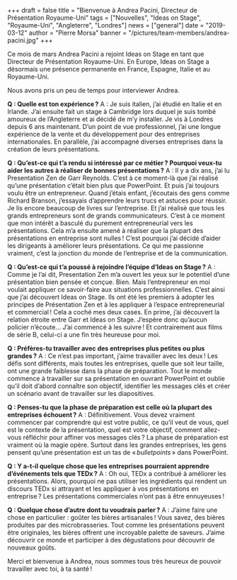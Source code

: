 +++
draft = false
title = "Bienvenue à Andrea Pacini, Directeur de Présentation Royaume-Uni"
tags = ["Nouvelles", "Ideas on Stage", "Royaume-Uni", "Angleterre", "Londres"]
news = ["general"]
date = "2019-03-12"
author = "Pierre Morsa"
banner = "/pictures/team-members/andrea-pacini.jpg"
+++

Ce mois de mars Andrea Pacini a rejoint Ideas on Stage en tant que Directeur de Présentation Royaume-Uni. En Europe, Ideas on Stage a désormais une présence permanente en France, Espagne, Italie et au Royaume-Uni.

Nous avons pris un peu de temps pour interviewer Andrea.

**Q : Quelle est ton expérience ?**
A : Je suis italien, j’ai étudié en Italie et en Irlande. J’ai ensuite fait un stage à Cambridge lors duquel je suis tombé amoureux de l’Angleterre et ai décidé de m’y installer. Je vis à Londres depuis 6 ans maintenant. D’un point de vue professionnel, j’ai une longue expérience de la vente et du développement pour des entreprises internationales. En parallèle, j’ai accompagné diverses entreprises dans la création de leurs présentations.

**Q : Qu’est-ce qui t’a rendu si intéressé par ce métier ? Pourquoi veux-tu aider les autres à réaliser de bonnes présentations ?**
A : Il y a dix ans, j’ai lu Presentation Zen de Garr Reynolds. C’est à ce moment-là que j’ai réalisé qu’une présentation c’était bien plus que PowerPoint. Et puis j’ai toujours voulu être un entrepreneur. Quand j’étais enfant, j’écoutais des gens comme Richard Branson, j’essayais d’apprendre leurs trucs et astuces pour réussir. Je lis encore beaucoup de livres sur l’entreprise. Et j’ai réalisé que tous les grands entrepreneurs sont de grands communicateurs. C’est à ce moment que mon intérêt a basculé du purement entrepreneurial vers les présentations. Cela m’a ensuite amené à réaliser que la plupart des présentations en entreprise sont nulles ! C’est pourquoi j’ai décidé d’aider les dirigeants à améliorer leurs présentations. Ce qui me passionne vraiment, c’est la jonction du monde de l’entreprise et de la communication.

**Q : Qu’est-ce qui t’a poussé à rejoindre l’équipe d’Ideas on Stage ?**
A : Comme je l’ai dit, Presentation Zen m’a ouvert les yeux sur le potentiel d’une présentation bien pensée et conçue. Bien. Mais l’entrepreneur en moi voulait appliquer ce savoir-faire aux situations professionnelles. C’est ainsi que j’ai découvert Ideas on Stage. Ils ont été les premiers à adopter les principes de Présentation Zen et à les appliquer à l’espace entrepreneurial et commercial ! Cela a coché mes deux cases. En prime, j’ai découvert la relation étroite entre Garr et Ideas on Stage. J’espère donc qu’aucun policier n’écoute... J’ai commencé à les suivre ! Et contrairement aux films de série B, celui-ci a une fin très heureuse pour moi.

**Q : Préfères-tu travailler avec des entreprises plus petites ou plus grandes ?**
A : Ce n’est pas important, j’aime travailler avec les deux ! Les défis sont différents, mais toutes les entreprises, quelle que soit leur taille, ont une grande faiblesse dans la phase de préparation. Tout le monde commence à travailler sur sa présentation en ouvrant PowerPoint et oublie qu’il doit d’abord connaître son objectif, identifier les messages clés et créer un scénario avant de travailler sur les diapositives.

**Q : Penses-tu que la phase de préparation est celle où la plupart des entreprises échouent ?**
A : Définitivement. Vous devez vraiment commencer par comprendre qui est votre public, ce qu’il veut de vous, quel est le contexte de la présentation, quel est votre objectif, comment allez-vous réfléchir pour affiner vos messages clés ? La phase de préparation est vraiment où la magie opère. Surtout dans les grandes entreprises, les gens pensent qu’une présentation est un tas de « *bulletpoints* » dans PowerPoint.

**Q : Y a-t-il quelque chose que les entreprises pourraient apprendre d’événements tels que TEDx ?​**
A : Oh oui, TEDx a contribué à améliorer les présentations. Alors, pourquoi ne pas utiliser les ingrédients qui rendent un discours TEDx si attrayant et les appliquer à vos présentations en entreprise ? Les présentations commerciales n’ont pas à être ennuyeuses !

**Q : Quelque chose d’autre dont tu voudrais parler ?**
A : J’aime faire une chose en particulier : goûter les bières artisanales ! Vous savez, des bières produites par des microbrasseries. Tout comme les présentations peuvent être originales, les bières offrent une incroyable palette de saveurs. J’aime découvrir ce monde et participer à des dégustations pour découvrir de nouveaux goûts.

Merci et bienvenue à Andrea, nous sommes tous très heureux de pouvoir travailler avec toi, à ta santé !
